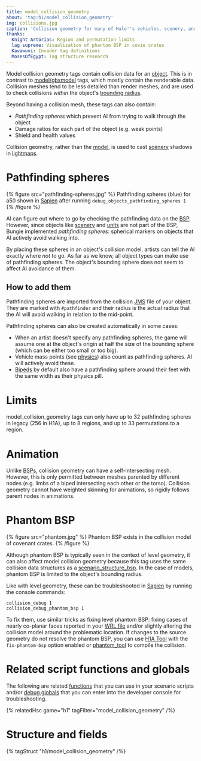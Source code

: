 ```yaml
---
title: model_collision_geometry
about: 'tag:h1/model_collision_geometry'
img: collisions.jpg
caption: 'Collision geometry for many of Halo''s vehicles, scenery, and bipeds'
thanks:
  Knight Artorias: Region and permutation limits
  lag supreme: Visualization of phantom BSP in covie crates
  Kavawuvi: Invader tag definitions
  MosesOfEgypt: Tag structure research
---
```

Model collision geometry tags contain collision data for an [object](~). This is in contrast to [model/gbxmodel](~gbxmodel) tags, which mostly contain the renderable data. Collision meshes tend to be less detailed than render meshes, and are used to check collisions _within_ the object's [bounding radius](~object#tag-field-bounding-radius).

Beyond having a collision mesh, these tags can also contain:

* _Pathfinding spheres_ which prevent AI from trying to walk through the object
* Damage ratios for each part of the object (e.g. weak points)
* Shield and health values

Collision geometry, rather than the [model](~gbxmodel), is used to cast [scenery](~) shadows in [lightmaps](~scenario_structure_bsp#lightmaps).

# Pathfinding spheres

{% figure src="pathfinding-spheres.jpg" %}
Pathfinding spheres (blue) for a50 shown in [Sapien](~) after running `debug_objects_pathfinding_spheres 1`
{% /figure %}

AI can figure out where to go by checking the pathfinding data on the [BSP](~scenario_structure_bsp). However, since objects like [scenery](~) and [units](~unit) are not part of the BSP, Bungie implemented _pathfinding spheres_: spherical markers on objects that AI actively avoid walking into.

By placing these spheres in an object's collision model, artists can tell the AI exactly where _not_ to go. As far as we know, all object types can make use of pathfinding spheres. The object's bounding sphere does not seem to affect AI avoidance of them.

## How to add them
Pathfinding spheres are imported from the collision [JMS](~) file of your object. They are marked with `#pathfinder` and their radius is the actual radius that the AI will avoid walking in relation to the mid-point.

Pathfinding spheres can also be created automatically in some cases:

* When an artist doesn't specify any pathfinding spheres, the game will assume one at the object's origin at half the size of the bounding sphere (which can be either too small or too big).
* Vehicle mass points (see [physics](~)) also count as pathfinding spheres. AI will actively avoid these.
* [Bipeds](~biped) by default also have a pathfinding sphere around their feet with the same width as their physics pill.

# Limits
model_collision_geometry tags can only have up to 32 pathfinding spheres in legacy (256 in H1A), up to 8 regions, and up to 33 permutations to a region.

# Animation
Unlike [BSPs](~scenario_structure_bsp), collision geometry can have a self-intersecting mesh. However, this is only permitted between meshes parented by different nodes (e.g. limbs of a biped intersecting each other or the torso). Collision geometry cannot have weighted skinning for animations, so rigidly follows parent nodes in animations.

# Phantom BSP

{% figure src="phantom.jpg" %}
Phantom BSP exists in the collision model of covenant crates.
{% /figure %}

Although phantom BSP is typically seen in the context of level geometry, it can also affect model collision geometry because this tag uses the same collision data structures as a [scenario_structure_bsp](~scenario_structure_bsp#phantom-bsp). In the case of models, phantom BSP is limited to the object's bounding radius.

Like with level geometry, these can be troubleshooted in [Sapien](~) by running the console commands:

```console
collision_debug 1
collision_debug_phantom_bsp 1
```

To fix them, use similar tricks as fixing level phantom BSP: fixing cases of nearly co-planar faces reported in your [WRL file](~wrl) and/or slightly altering the collision model around the problematic location. If changes to the source geometry do not resolve the phantom BSP, you can use [H1A Tool](~h1a-tool) with the `fix-phantom-bsp` option enabled or [phantom_tool](~) to compile the collision.

# Related script functions and globals
The following are related [functions](~scripting#functions) that you can use in your scenario scripts and/or [debug globals](~scripting#external-globals) that you can enter into the developer console for troubleshooting.

{% relatedHsc game="h1" tagFilter="model_collision_geometry" /%}
# Structure and fields

{% tagStruct "h1/model_collision_geometry" /%}
